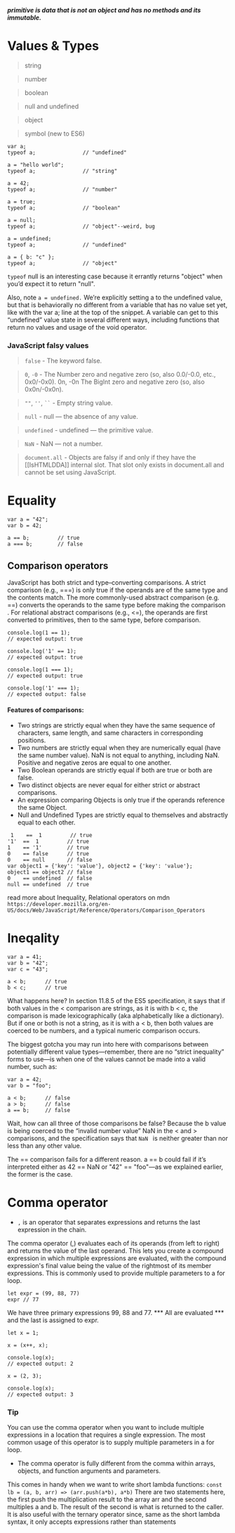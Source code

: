 ***primitive is data that is not an object and has no methods and its immutable.***

# Values & Types

> string

> number

> boolean

> null and undefined

> object

> symbol (new to ES6)

```
var a;
typeof a;               // "undefined"

a = "hello world";
typeof a;               // "string"

a = 42;
typeof a;               // "number"

a = true;
typeof a;               // "boolean"

a = null;
typeof a;               // "object"--weird, bug

a = undefined;
typeof a;               // "undefined"

a = { b: "c" };
typeof a;               // "object"

```
`typeof` null is an interesting case because it errantly returns "object" when you’d expect it to return "null".

Also, note `a = undefined.` We’re explicitly setting a to the undefined value, but that is behaviorally no different 
from a variable that has no value set yet, like with the var a; line at the top of the snippet.
A variable can get to this “undefined” value state in several different ways, including functions that return 
no values and usage of the void operator.

### JavaScript falsy values
> `false`	 - The keyword false.

> `0`, `-0`	 - The Number zero and negative zero (so, also 0.0/-0.0, etc., 0x0/-0x0).
 0n, -0n	The BigInt zero and negative zero (so, also 0x0n/-0x0n).
 
> `""`, `''`, ` `` `	 - Empty string value.

> `null`	 - null — the absence of any value.

> `undefined` - 	undefined — the primitive value.

> `NaN`	- NaN — not a number.

> `document.all` - 	Objects are falsy if and only if they have the [[IsHTMLDDA]] internal slot.
That slot only exists in document.all and cannot be set using JavaScript.


# Equality
```
var a = "42";
var b = 42;

a == b;         // true
a === b;        // false

```
## Comparison operators
JavaScript has both strict and type–converting comparisons. A strict comparison (e.g., ===) is only true if the operands are of the same type and the contents match. The more commonly-used abstract comparison (e.g. ==) converts the operands to the same type before making the comparison .
For relational abstract comparisons (e.g., <=), the operands are first converted to primitives, then to the same type, before comparison.

```
console.log(1 == 1);
// expected output: true

console.log('1' == 1);
// expected output: true

console.log(1 === 1);
// expected output: true

console.log('1' === 1);
// expected output: false
```

#### Features of comparisons:

 - Two strings are strictly equal when they have the same sequence of characters, same length, and same characters in corresponding positions.
 - Two numbers are strictly equal when they are numerically equal (have the same number value). NaN is not equal to anything, including NaN. Positive and negative zeros are equal to one another.
 - Two Boolean operands are strictly equal if both are true or both are false.
 - Two distinct objects are never equal for either strict or abstract comparisons.
 - An expression comparing Objects is only true if the operands reference the same Object.
 - Null and Undefined Types are strictly equal to themselves and abstractly equal to each other.
 
 
```
 1    ==  1         // true
'1'  ==  1         // true
1    == '1'        // true
0    == false      // true
0    == null       // false
var object1 = {'key': 'value'}, object2 = {'key': 'value'}; 
object1 == object2 // false
0    == undefined  // false
null == undefined  // true
```

read more  about Inequality, Relational operators on mdn `https://developer.mozilla.org/en-US/docs/Web/JavaScript/Reference/Operators/Comparison_Operators`
 
    
# Ineqality
```
var a = 41;
var b = "42";
var c = "43";

a < b;      // true
b < c;      // true
```
What happens here? In section 11.8.5 of the ES5 specification, it says that if both values in the < comparison are strings, 
as it is with b < c, the comparison is made lexicographically (aka alphabetically like a dictionary). 
But if one or both is not a string, as it is with a < b, then both values are coerced to be numbers, 
and a typical numeric comparison occurs.

The biggest gotcha you may run into here with comparisons between potentially different value types—remember,
there are no “strict inequality” forms to use—is when one of the values cannot be made into a valid number, such as:
```
var a = 42;
var b = "foo";

a < b;      // false
a > b;      // false
a == b;     // false
```
Wait, how can all three of those comparisons be false? Because the b value is being coerced to the
“invalid number value” NaN in the < and > comparisons, and the specification says that `NaN ` is neither greater than nor 
less than any other value.

The == comparison fails for a different reason. a == b could fail if it’s interpreted either as 42 == NaN or "42" == "foo"—as we explained earlier, the former is the case.


# Comma operator

 - ` , ` is an operator that separates expressions and returns the last expression in the chain.

The comma operator (,) evaluates each of its operands (from left to right) and returns the value of the last operand. This lets you create a compound expression in which multiple expressions are evaluated, with the compound expression's final value being the value of the rightmost of its member expressions. This is commonly used to provide multiple parameters to a for loop.

```
let expr = (99, 88, 77)
expr // 77
```
We have three primary expressions 99, 88 and 77. *** All are evaluated *** and the last is assigned to expr.


```
let x = 1;

x = (x++, x);

console.log(x);
// expected output: 2

x = (2, 3);

console.log(x);
// expected output: 3
```

 ### Tip
 You can use the comma operator when you want to include multiple expressions in a location that requires a single expression. The most common usage of this operator is to supply multiple parameters in a for loop.

 - The comma operator is fully different from the comma within arrays, objects, and function arguments and parameters.
 
 This comes in handy when we want to write short lambda functions:
`const lb = (a, b, arr) => (arr.push(a*b), a*b)`
There are two statements here, the first push the multiplication result to the array arr and the second multiples a and b. The result of the second is what is returned to the caller.
It is also useful with the ternary operator since, same as the short lambda syntax, it only accepts expressions rather than statements
 

